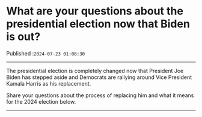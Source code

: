 # What are your questions about the presidential election now that Biden is out?

Published :`2024-07-23 01:08:30`

---

The presidential election is completely changed now that President Joe Biden has stepped aside and Democrats are rallying around Vice President Kamala Harris as his replacement.

Share your questions about the process of replacing him and what it means for the 2024 election below.

---

